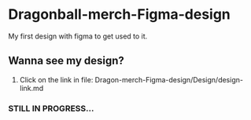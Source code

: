 # Dragonball-merch-Figma-design
My first design with figma to get used to it.

## Wanna see my design? 
1. Click on the link in file: Dragon-merch-Figma-design/Design/design-link.md
   
### STILL IN PROGRESS...
